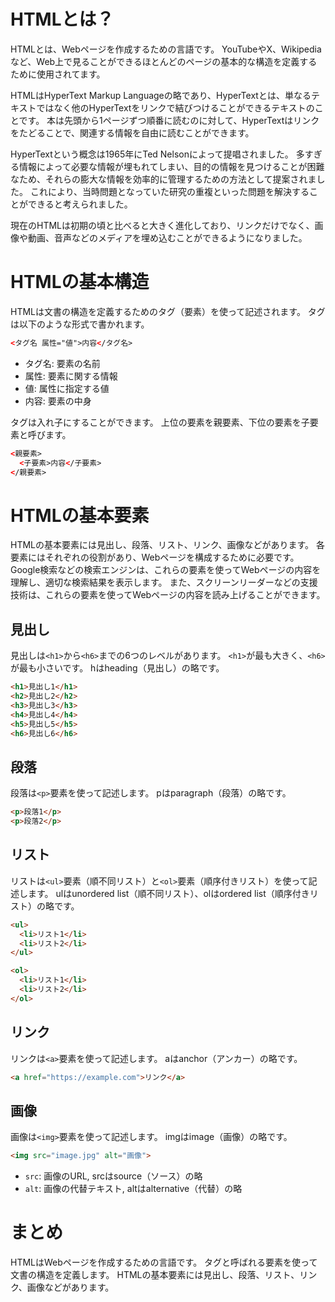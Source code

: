# HTMLとは？

HTMLとは、Webページを作成するための言語です。
YouTubeやX、Wikipediaなど、Web上で見ることができるほとんどのページの基本的な構造を定義するために使用されてます。

HTMLはHyperText Markup Languageの略であり、HyperTextとは、単なるテキストではなく他のHyperTextをリンクで結びつけることができるテキストのことです。
本は先頭から1ページずつ順番に読むのに対して、HyperTextはリンクをたどることで、関連する情報を自由に読むことができます。

HyperTextという概念は1965年にTed Nelsonによって提唱されました。
多すぎる情報によって必要な情報が埋もれてしまい、目的の情報を見つけることが困難なため、それらの膨大な情報を効率的に管理するための方法として提案されました。
これにより、当時問題となっていた研究の重複といった問題を解決することができると考えられました。

現在のHTMLは初期の頃と比べると大きく進化しており、リンクだけでなく、画像や動画、音声などのメディアを埋め込むことができるようになりました。

# HTMLの基本構造

HTMLは文書の構造を定義するためのタグ（要素）を使って記述されます。
タグは以下のような形式で書かれます。

```html
<タグ名 属性="値">内容</タグ名>
```

- タグ名: 要素の名前
- 属性: 要素に関する情報
- 値: 属性に指定する値
- 内容: 要素の中身

タグは入れ子にすることができます。
上位の要素を親要素、下位の要素を子要素と呼びます。

```html
<親要素>
  <子要素>内容</子要素>
</親要素>
```

# HTMLの基本要素

HTMLの基本要素には見出し、段落、リスト、リンク、画像などがあります。
各要素にはそれぞれの役割があり、Webページを構成するために必要です。
Google検索などの検索エンジンは、これらの要素を使ってWebページの内容を理解し、適切な検索結果を表示します。
また、スクリーンリーダーなどの支援技術は、これらの要素を使ってWebページの内容を読み上げることができます。

## 見出し

見出しは`<h1>`から`<h6>`までの6つのレベルがあります。
`<h1>`が最も大きく、`<h6>`が最も小さいです。
hはheading（見出し）の略です。

```html
<h1>見出し1</h1>
<h2>見出し2</h2>
<h3>見出し3</h3>
<h4>見出し4</h4>
<h5>見出し5</h5>
<h6>見出し6</h6>
```

## 段落

段落は`<p>`要素を使って記述します。
pはparagraph（段落）の略です。

```html
<p>段落1</p>
<p>段落2</p>
```

## リスト

リストは`<ul>`要素（順不同リスト）と`<ol>`要素（順序付きリスト）を使って記述します。
ulはunordered list（順不同リスト）、olはordered list（順序付きリスト）の略です。

```html
<ul>
  <li>リスト1</li>
  <li>リスト2</li>
</ul>

<ol>
  <li>リスト1</li>
  <li>リスト2</li>
</ol>
```

## リンク

リンクは`<a>`要素を使って記述します。
aはanchor（アンカー）の略です。

```html
<a href="https://example.com">リンク</a>
```

## 画像

画像は`<img>`要素を使って記述します。
imgはimage（画像）の略です。

```html
<img src="image.jpg" alt="画像">
```

- `src`: 画像のURL, srcはsource（ソース）の略
- `alt`: 画像の代替テキスト, altはalternative（代替）の略

# まとめ

HTMLはWebページを作成するための言語です。
タグと呼ばれる要素を使って文書の構造を定義します。
HTMLの基本要素には見出し、段落、リスト、リンク、画像などがあります。
